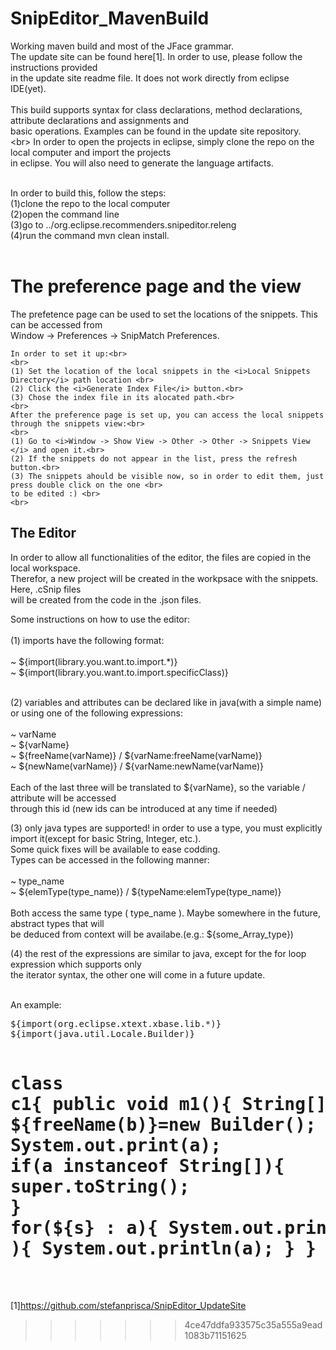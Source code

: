 SnipEditor_MavenBuild
=====================
Working maven build and most of the JFace grammar. <br>
The update site can be found here[1]. In order to use, please follow the instructions provided<br>
in the update site readme file. It does not work directly from eclipse IDE(yet).<br>  
This build supports syntax for class declarations, method declarations, attribute declarations and assignments and <br>
basic operations. Examples can be found in the update site repository.<br>
\<br>
In order to open the projects in eclipse, simply clone the repo on the local computer and import the projects<br>
in eclipse. You will also need to generate the language artifacts.
<br>
<br>

In order to build this, follow the steps:<br>
 (1)clone the repo to the local computer<br>
 (2)open the command line<br>
 (3)go to ../org.eclipse.recommenders.snipeditor.releng<br>
 (4)run the command mvn clean install.<br>
<br>


<h1>The preference page and the view</h1>
<p>
	The prefetence page can be used to set the locations of the snippets. This can be accessed from<br>
Window -> Preferences -> SnipMatch Preferences.<br>
	
	In order to set it up:<br>
	<br>
	(1) Set the location of the local snippets in the <i>Local Snippets Directory</i> path location <br>
	(2) Click the <i>Generate Index File</i> button.<br>
	(3) Chose the index file in its alocated path.<br>
	<br>
	After the preference page is set up, you can access the local snippets through the snippets view:<br>
	<br>
	(1) Go to <i>Window -> Show View -> Other -> Other -> Snippets View </i> and open it.<br>
	(2) If the snippets do not appear in the list, press the refresh button.<br>
	(3) The snippets ahould be visible now, so in order to edit them, just press double click on the one <br>
	to be edited :) <br>
	<br>
</p>

<h2>The Editor</h2>
<p>
	In order to allow all functionalities of the editor, the files are copied in the local workspace.<br>
	Therefor, a new project will be created in the workpsace with the snippets. Here, .cSnip files <br>
	will be created from the code in the .json files.<br>
</p>
<p>
Some instructions on how to use the editor:<br>
<br>
  (1) imports have the following format:<br>
    <br>
    ~ ${import(library.you.want.to.import.*)}<br>
    ~ ${import(library.you.want.to.import.specificClass)}<br>
    <br>
</p>
<p>
  (2) variables and attributes can be declared like in java(with a simple name) or using one 
      of the following expressions:<br>
     <br>
      ~ varName <br>
      ~ ${varName} <br>
      ~ ${freeName(varName)} / ${varName:freeName(varName)} <br>
      ~ ${newName(varName)} / ${varName:newName(varName)} <br>
    <br>
    Each of the last three will be translated to ${varName}, so the variable / attribute will be accessed<br> 
    through this id (new ids can be introduced at any time if needed) <br>
</p>
<p>
  (3) only java types are supported! in order to use a type, you must explicitly import it(except for basic String, Integer, etc.).<br>
  Some quick fixes will be available to ease codding.<br>
  Types can be accessed in the following manner:<br>
      <br>
      ~ type_name <br>
      ~ ${elemType(type_name)} / ${typeName:elemType(type_name)} <br>
    <br>
  Both access the same type ( type_name ). Maybe somewhere in the future, abstract types that will<br> 
    be deduced from context will be availabe.(e.g.: ${some_Array_type})<br>
</p>
<p>
(4) the rest of the expressions are similar to java, except for the for loop expression which supports only <br>
  the iterator syntax, the other one will come in a future update.<br>
</p>  
<br>
An example:
<pre>
${import(org.eclipse.xtext.xbase.lib.*)}
${import(java.util.Locale.Builder)}

class c1{
  public void m1(){
		String[] a=new String [2];
		${elemType(Builder)} ${freeName(b)}=new Builder();
		${b}.addUnicodeLocaleAttribute("MyBuilder");
		System.out.print(a);
		if(a instanceof String[]){
			super.toString();
		}
		for(${s} : a){
			System.out.println(${s});
			${cursor}
		}
		while('${dollar}' == '$' ){
			System.out.println(a);
		}
	} 
}  
</pre>
=======

[1]https://github.com/stefanprisca/SnipEditor_UpdateSite
>>>>>>> 4ce47ddfa933575c35a555a9ead1083b71151625
